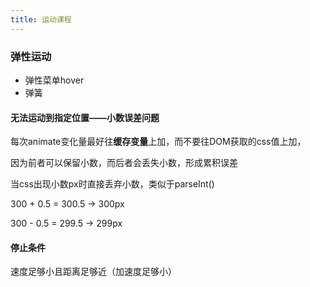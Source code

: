 ```yaml
---
title: 运动课程
---
```




### 弹性运动

* 弹性菜单hover
* 弹簧



#### 无法运动到指定位置——小数误差问题

每次animate变化量最好往**缓存变量**上加，而不要往DOM获取的css值上加，

因为前者可以保留小数，而后者会丢失小数，形成累积误差

当css出现小数px时直接丢弃小数，类似于parseInt()

300 + 0.5 = 300.5 -> 300px

300 - 0.5 = 299.5 -> 299px

#### 停止条件

速度足够小且距离足够近（加速度足够小）



